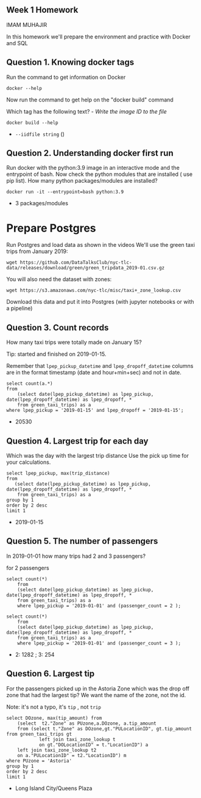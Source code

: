 ## Week 1 Homework

IMAM MUHAJIR

In this homework we'll prepare the environment 
and practice with Docker and SQL


## Question 1. Knowing docker tags

Run the command to get information on Docker 

```docker --help```

Now run the command to get help on the "docker build" command

Which tag has the following text? - *Write the image ID to the file* 

`docker build --help` 

- `--iidfile string` ()


## Question 2. Understanding docker first run 

Run docker with the python:3.9 image in an interactive mode and the entrypoint of bash.
Now check the python modules that are installed ( use pip list). 
How many python packages/modules are installed?

`docker run -it --entrypoint=bash python:3.9` 

- 3 packages/modules

# Prepare Postgres

Run Postgres and load data as shown in the videos
We'll use the green taxi trips from January 2019:

```wget https://github.com/DataTalksClub/nyc-tlc-data/releases/download/green/green_tripdata_2019-01.csv.gz```

You will also need the dataset with zones:

```wget https://s3.amazonaws.com/nyc-tlc/misc/taxi+_zone_lookup.csv```

Download this data and put it into Postgres (with jupyter notebooks or with a pipeline)


## Question 3. Count records 

How many taxi trips were totally made on January 15?

Tip: started and finished on 2019-01-15. 

Remember that `lpep_pickup_datetime` and `lpep_dropoff_datetime` columns are in the format timestamp (date and hour+min+sec) and not in date.


```
select count(a.*)
from
    (select date(lpep_pickup_datetime) as lpep_pickup, date(lpep_dropoff_datetime) as lpep_dropoff, *
    from green_taxi_trips) as a
where lpep_pickup = '2019-01-15' and lpep_dropoff = '2019-01-15';
```

- 20530

## Question 4. Largest trip for each day

Which was the day with the largest trip distance
Use the pick up time for your calculations.

```
select lpep_pickup, max(trip_distance)
from
   (select date(lpep_pickup_datetime) as lpep_pickup, date(lpep_dropoff_datetime) as lpep_dropoff, *
    from green_taxi_trips) as a
group by 1
order by 2 desc 
limit 1

```

- 2019-01-15

## Question 5. The number of passengers

In 2019-01-01 how many trips had 2 and 3 passengers?

for 2 passengers


```
select count(*)
    from
    (select date(lpep_pickup_datetime) as lpep_pickup, date(lpep_dropoff_datetime) as lpep_dropoff, *
    from green_taxi_trips) as a
    where lpep_pickup = '2019-01-01' and (passenger_count = 2 );
```

```
select count(*)
    from
    (select date(lpep_pickup_datetime) as lpep_pickup, date(lpep_dropoff_datetime) as lpep_dropoff, *
    from green_taxi_trips) as a
    where lpep_pickup = '2019-01-01' and (passenger_count = 3 );
```

- 2: 1282 ; 3: 254


## Question 6. Largest tip

For the passengers picked up in the Astoria Zone which was the drop off zone that had the largest tip?
We want the name of the zone, not the id.

Note: it's not a typo, it's `tip` , not `trip`

```
select DOzone, max(tip_amount) from
    (select  t2."Zone" as PUzone,a.DOzone, a.tip_amount
    from (select t."Zone" as DOzone,gt."PULocationID", gt.tip_amount  from green_taxi_trips gt
            left join taxi_zone_lookup t
            on gt."DOLocationID" = t."LocationID") a
    left join taxi_zone_lookup t2
    on a."PULocationID" = t2."LocationID") m
where PUzone = 'Astoria'
group by 1
order by 2 desc
limit 1
```

- Long Island City/Queens Plaza


